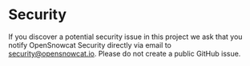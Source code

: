 # Security

If you discover a potential security issue in this project we ask that you notify OpenSnowcat Security directly via email to security@opensnowcat.io. Please do not create a public GitHub issue.
